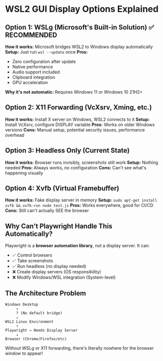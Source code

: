 # WSL2 GUI Display Options Explained

## Option 1: WSLg (Microsoft's Built-in Solution) ✅ RECOMMENDED
**How it works:** Microsoft bridges WSL2 to Windows display automatically
**Setup:** Just run `wsl --update` once
**Pros:** 
- Zero configuration after update
- Native performance
- Audio support included
- Clipboard integration
- GPU acceleration

**Why it's not automatic:** Requires Windows 11 or Windows 10 21H2+

## Option 2: X11 Forwarding (VcXsrv, Xming, etc.)
**How it works:** Install X server on Windows, WSL2 connects to it
**Setup:** Install VcXsrv, configure DISPLAY variable
**Pros:** Works on older Windows versions
**Cons:** Manual setup, potential security issues, performance overhead

## Option 3: Headless Only (Current State)
**How it works:** Browser runs invisibly, screenshots still work
**Setup:** Nothing needed
**Pros:** Always works, no configuration
**Cons:** Can't see what's happening visually

## Option 4: Xvfb (Virtual Framebuffer)
**How it works:** Fake display server in memory
**Setup:** `sudo apt-get install xvfb && xvfb-run node test.js`
**Pros:** Works everywhere, good for CI/CD
**Cons:** Still can't actually SEE the browser

## Why Can't Playwright Handle This Automatically?

Playwright is a **browser automation library**, not a display server. It can:
- ✅ Control browsers
- ✅ Take screenshots
- ✅ Run headless (no display needed)
- ❌ Create display servers (OS responsibility)
- ❌ Modify Windows/WSL integration (System-level)

## The Architecture Problem

```
Windows Desktop
     ↑
     ? (No default bridge)
     ↓
WSL2 Linux Environment
     ↑
Playwright → Needs Display Server
     ↓
Browser (Chrome/Firefox/etc)
```

Without WSLg or X11 forwarding, there's literally nowhere for the browser window to appear!